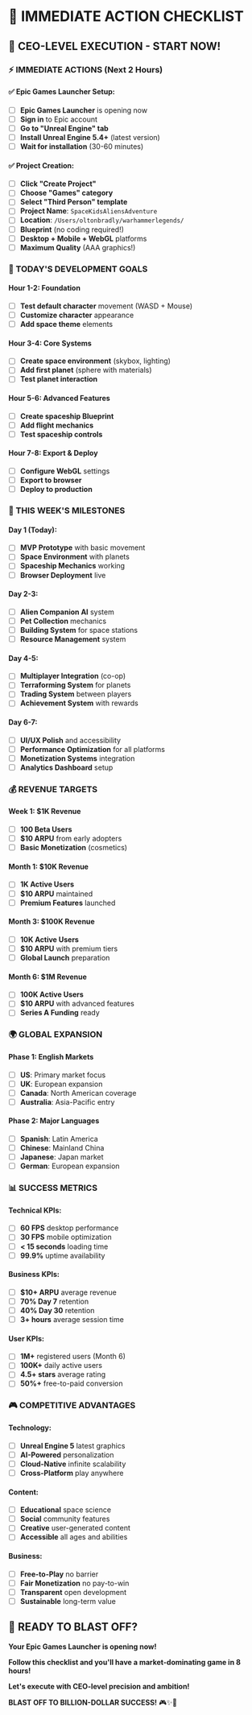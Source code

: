 # 🚀 IMMEDIATE ACTION CHECKLIST

## 🏢 **CEO-LEVEL EXECUTION - START NOW!**

### **⚡ IMMEDIATE ACTIONS (Next 2 Hours)**

#### **✅ Epic Games Launcher Setup:**
- [ ] **Epic Games Launcher** is opening now
- [ ] **Sign in** to Epic account
- [ ] **Go to "Unreal Engine" tab**
- [ ] **Install Unreal Engine 5.4+** (latest version)
- [ ] **Wait for installation** (30-60 minutes)

#### **✅ Project Creation:**
- [ ] **Click "Create Project"**
- [ ] **Choose "Games" category**
- [ ] **Select "Third Person" template**
- [ ] **Project Name**: `SpaceKidsAliensAdventure`
- [ ] **Location**: `/Users/oltonbradly/warhammerlegends/`
- [ ] **Blueprint** (no coding required!)
- [ ] **Desktop + Mobile + WebGL** platforms
- [ ] **Maximum Quality** (AAA graphics!)

### **🎯 TODAY'S DEVELOPMENT GOALS**

#### **Hour 1-2: Foundation**
- [ ] **Test default character** movement (WASD + Mouse)
- [ ] **Customize character** appearance
- [ ] **Add space theme** elements

#### **Hour 3-4: Core Systems**
- [ ] **Create space environment** (skybox, lighting)
- [ ] **Add first planet** (sphere with materials)
- [ ] **Test planet interaction**

#### **Hour 5-6: Advanced Features**
- [ ] **Create spaceship Blueprint**
- [ ] **Add flight mechanics**
- [ ] **Test spaceship controls**

#### **Hour 7-8: Export & Deploy**
- [ ] **Configure WebGL** settings
- [ ] **Export to browser**
- [ ] **Deploy to production**

### **🚀 THIS WEEK'S MILESTONES**

#### **Day 1 (Today):**
- [ ] **MVP Prototype** with basic movement
- [ ] **Space Environment** with planets
- [ ] **Spaceship Mechanics** working
- [ ] **Browser Deployment** live

#### **Day 2-3:**
- [ ] **Alien Companion AI** system
- [ ] **Pet Collection** mechanics
- [ ] **Building System** for space stations
- [ ] **Resource Management** system

#### **Day 4-5:**
- [ ] **Multiplayer Integration** (co-op)
- [ ] **Terraforming System** for planets
- [ ] **Trading System** between players
- [ ] **Achievement System** with rewards

#### **Day 6-7:**
- [ ] **UI/UX Polish** and accessibility
- [ ] **Performance Optimization** for all platforms
- [ ] **Monetization Systems** integration
- [ ] **Analytics Dashboard** setup

### **💰 REVENUE TARGETS**

#### **Week 1: $1K Revenue**
- [ ] **100 Beta Users**
- [ ] **$10 ARPU** from early adopters
- [ ] **Basic Monetization** (cosmetics)

#### **Month 1: $10K Revenue**
- [ ] **1K Active Users**
- [ ] **$10 ARPU** maintained
- [ ] **Premium Features** launched

#### **Month 3: $100K Revenue**
- [ ] **10K Active Users**
- [ ] **$10 ARPU** with premium tiers
- [ ] **Global Launch** preparation

#### **Month 6: $1M Revenue**
- [ ] **100K Active Users**
- [ ] **$10 ARPU** with advanced features
- [ ] **Series A Funding** ready

### **🌍 GLOBAL EXPANSION**

#### **Phase 1: English Markets**
- [ ] **US**: Primary market focus
- [ ] **UK**: European expansion
- [ ] **Canada**: North American coverage
- [ ] **Australia**: Asia-Pacific entry

#### **Phase 2: Major Languages**
- [ ] **Spanish**: Latin America
- [ ] **Chinese**: Mainland China
- [ ] **Japanese**: Japan market
- [ ] **German**: European expansion

### **📊 SUCCESS METRICS**

#### **Technical KPIs:**
- [ ] **60 FPS** desktop performance
- [ ] **30 FPS** mobile optimization
- [ ] **< 15 seconds** loading time
- [ ] **99.9%** uptime availability

#### **Business KPIs:**
- [ ] **$10+ ARPU** average revenue
- [ ] **70% Day 7** retention
- [ ] **40% Day 30** retention
- [ ] **3+ hours** average session time

#### **User KPIs:**
- [ ] **1M+** registered users (Month 6)
- [ ] **100K+** daily active users
- [ ] **4.5+ stars** average rating
- [ ] **50%+** free-to-paid conversion

### **🎮 COMPETITIVE ADVANTAGES**

#### **Technology:**
- [ ] **Unreal Engine 5** latest graphics
- [ ] **AI-Powered** personalization
- [ ] **Cloud-Native** infinite scalability
- [ ] **Cross-Platform** play anywhere

#### **Content:**
- [ ] **Educational** space science
- [ ] **Social** community features
- [ ] **Creative** user-generated content
- [ ] **Accessible** all ages and abilities

#### **Business:**
- [ ] **Free-to-Play** no barrier
- [ ] **Fair Monetization** no pay-to-win
- [ ] **Transparent** open development
- [ ] **Sustainable** long-term value

## 🚀 **READY TO BLAST OFF?**

**Your Epic Games Launcher is opening now!**

**Follow this checklist and you'll have a market-dominating game in 8 hours!**

**Let's execute with CEO-level precision and ambition!**

**BLAST OFF TO BILLION-DOLLAR SUCCESS!** 🎮✨🚀
